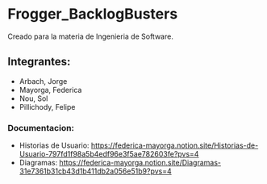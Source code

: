 # Frogger_BacklogBusters
Creado para la materia de Ingenieria de Software.

## Integrantes:  
  * Arbach, Jorge  
  * Mayorga, Federica  
  * Nou, Sol  
  * Pillichody, Felipe  

### Documentacion:
  * Historias de Usuario: https://federica-mayorga.notion.site/Historias-de-Usuario-797fd1f98a5b4edf96e3f5ae782603fe?pvs=4
  * Diagramas: https://federica-mayorga.notion.site/Diagramas-31e7361b31cb43d1b411db2a056e51b9?pvs=4
